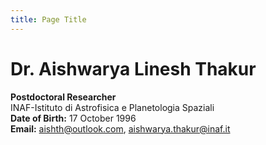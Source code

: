 ```yaml
---
title: Page Title
---
```


# Dr. Aishwarya Linesh Thakur

**Postdoctoral Researcher**  
INAF-Istituto di Astrofisica e Planetologia Spaziali  
**Date of Birth:** 17 October 1996  
**Email:** [aishth@outlook.com](mailto:aishth@outlook.com), [aishwarya.thakur@inaf.it](mailto:aishwarya.thakur@inaf.it)
